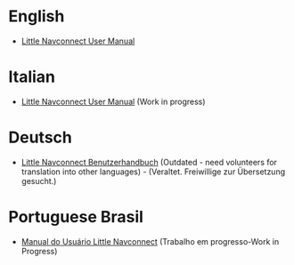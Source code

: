 # English

* [Little Navconnect User Manual](en/README.md)

# Italian

* [Little Navconnect User Manual](/it/README.md) \(Work in progress\)

# Deutsch

* [Little Navconnect Benutzerhandbuch](de/README.md)  \(Outdated - need volunteers for translation into other languages\) - \(Veraltet. Freiwillige zur Übersetzung gesucht.\)

# Portuguese Brasil

* [Manual do Usuário Little Navconnect](/pt_BR/README.md) \(Trabalho em progresso-Work in Progress\) 



